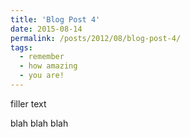 ```yaml
---
title: 'Blog Post 4'
date: 2015-08-14
permalink: /posts/2012/08/blog-post-4/
tags:
  - remember
  - how amazing
  - you are!
---
```


filler text

blah blah blah
